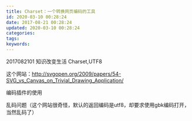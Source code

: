 ```yaml
---
title: Charset：一个转换网页编码的工具
id: 2020-03-10 00:28:24
date: 2017-08-21 00:28:24
updated: 2020-03-10 00:28:24
categories:
tags:
keywords:
---
```



2017082101
知识改变生活
Charset,UTF8



<!-- more -->



这个网站：http://svgopen.org/2009/papers/54-SVG_vs_Canvas_on_Trivial_Drawing_Application/

编码插件的使用

乱码问题（这个网站很奇怪，默认的返回编码是utf8，却要求使用gbk编码打开，当然乱码了）



